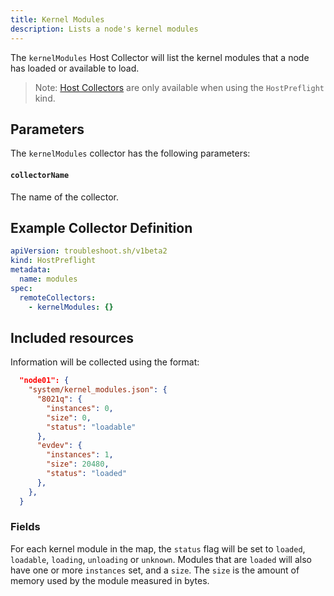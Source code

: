 ```yaml
---
title: Kernel Modules
description: Lists a node's kernel modules
---
```


The `kernelModules` Host Collector will list the kernel modules that a node has
loaded or available to load.

> Note:  [Host Collectors](/collect/#host-collectors) are only available when using the `HostPreflight` kind.

## Parameters

The `kernelModules` collector has the following parameters:

#### `collectorName`

The name of the collector.

## Example Collector Definition

```yaml
apiVersion: troubleshoot.sh/v1beta2
kind: HostPreflight
metadata:
  name: modules
spec:
  remoteCollectors:
    - kernelModules: {}
```

## Included resources

Information will be collected using the format:

```json
  "node01": {
    "system/kernel_modules.json": {
      "8021q": {
        "instances": 0,
        "size": 0,
        "status": "loadable"
      },
      "evdev": {
        "instances": 1,
        "size": 20480,
        "status": "loaded"
      },
    },
  }
```

### Fields

For each kernel module in the map, the `status` flag will be set to `loaded`,
`loadable`, `loading`, `unloading` or `unknown`.  Modules that are `loaded` will
also have one or more `instances` set, and a `size`.  The `size` is the amount of
memory used by the module measured in bytes.
